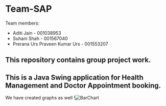 # Team-SAP
Team members:
* Aditi Jain - 001038953
* Suhani Shah - 001567040
* Prerana Urs Praveen Kumar Urs - 001553207

## This repository contains group project work.
## This is a Java Swing application for Health Management and Doctor Appointment booking.

We have created graphs as well 
!![BarChart](https://user-images.githubusercontent.com/71220629/133337536-9ea9b7dc-6c1e-4796-8352-75bccca4d0ff.jpeg)
